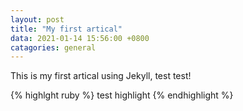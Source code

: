```yaml
---
layout: post
title: "My first artical"
data: 2021-01-14 15:56:00 +0800
catagories: general
---
```

This is my first artical using Jekyll, test test!

{% highlght ruby %}
test highlight
{% endhighlight %}
